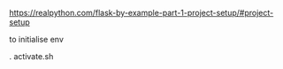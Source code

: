 https://realpython.com/flask-by-example-part-1-project-setup/#project-setup

to initialise env

. activate.sh
